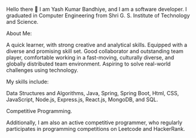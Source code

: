 Hello there 👋
I am Yash Kumar Bandhiye, and I am a software developer. I graduated in Computer Engineering from Shri G. S. Institute of Technology and Science.

About Me:

A quick learner, with strong creative and analytical skills.
Equipped with a diverse and promising skill set.
Good collaborator and outstanding team player, comfortable working in a fast-moving, culturally diverse, and globally distributed team environment.
Aspiring to solve real-world challenges using technology.

My skills include:

Data Structures and Algorithms, Java, Spring, Spring Boot, Html, CSS, JavaScript, Node.js, Express.js, React.js, MongoDB, and SQL.

Competitive Programming.

Additionally, I am also an active competitive programmer, who regularly participates in programming competitions on Leetcode and HackerRank.

